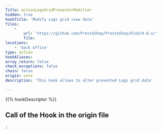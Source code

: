 ```yaml
---
Title: actionLogsGridPresenterModifier
hidden: true
hookTitle: 'Modify Logs grid view data'
files:
    -
        url: 'https://github.com/PrestaShop/PrestaShop/blob/9.0.x/'
        file: 
locations:
    - 'back office'
type: action
hookAliases: 
array_return: false
check_exceptions: false
chain: false
origin: core
description: 'This hook allows to alter presented Logs grid data'

---
```


{{% hookDescriptor %}}

## Call of the Hook in the origin file

```php
;
```
